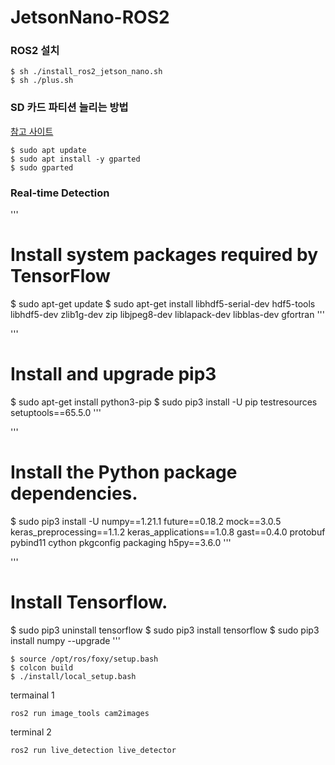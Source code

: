 # JetsonNano-ROS2

### ROS2 설치
```
$ sh ./install_ros2_jetson_nano.sh
$ sh ./plus.sh
```

### SD 카드 파티션 늘리는 방법

[참고 사이트](https://omorobot.gitbook.io/manual/product/omo-r1mini/r1mini-pro/jetson-nano)
```
$ sudo apt update
$ sudo apt install -y gparted
$ sudo gparted
```

### Real-time Detection 


'''
# Install system packages required by TensorFlow
$ sudo apt-get update
$ sudo apt-get install libhdf5-serial-dev hdf5-tools libhdf5-dev zlib1g-dev zip libjpeg8-dev liblapack-dev libblas-dev gfortran
'''

'''
# Install and upgrade pip3
$ sudo apt-get install python3-pip
$ sudo pip3 install -U pip testresources setuptools==65.5.0 
'''

'''
# Install the Python package dependencies.
$ sudo pip3 install -U numpy==1.21.1 future==0.18.2 mock==3.0.5 keras_preprocessing==1.1.2 keras_applications==1.0.8 gast==0.4.0 protobuf pybind11 cython pkgconfig packaging h5py==3.6.0
'''

'''
# Install Tensorflow.
$ sudo pip3 uninstall tensorflow
$ sudo pip3 install tensorflow
$ sudo pip3 install numpy --upgrade
'''


```
$ source /opt/ros/foxy/setup.bash
$ colcon build
$ ./install/local_setup.bash
```

termainal 1
```
ros2 run image_tools cam2images
```

terminal 2
```
ros2 run live_detection live_detector
```